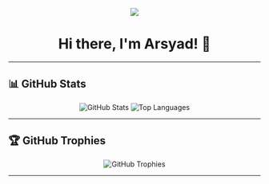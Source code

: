 <p align="center">
  <img src="https://capsule-render.vercel.app/api?type=waving&color=gradient&height=200&section=header&text=Welcome!&fontSize=40&fontAlignY=35" />
</p>

<h1 align="center">Hi there, I'm Arsyad! 👋  </h1>

---

## 📊 GitHub Stats  
<p align="center">
  <img src="https://github-readme-stats.vercel.app/api?username=Syaaddd&show_icons=true&theme=radical" alt="GitHub Stats" />
  <img src="https://github-readme-stats.vercel.app/api/top-langs/?username=Syaaddd&layout=compact&theme=radical" alt="Top Languages" />
</p>

---

## 🏆 GitHub Trophies  
<p align="center">
  <img src="https://github-profile-trophy.vercel.app/?username=Syaaddd&theme=radical" alt="GitHub Trophies" />
</p>

---  
